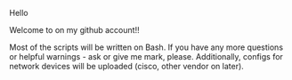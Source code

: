 Hello

Welcome to on my github account!!

Most of the scripts will be written on Bash. If you have any more questions or helpful warnings - ask or give me mark, please. Additionally, configs for network devices will be uploaded (cisco, other vendor on later).

